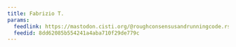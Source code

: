 ```yaml
---
title: Fabrizio T.
params:
  feedlink: https://mastodon.cisti.org/@roughconsensusandrunningcode.rss
  feedid: 8dd62085b554241a4aba710f29de779c
---
```

